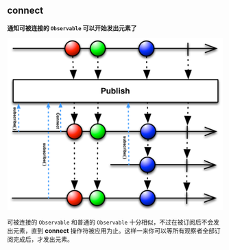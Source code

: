 ## connect

**通知可被连接的 `Observable` 可以开始发出元素了**

![](/assets/Operator/Operators/publish.png)

可被连接的 `Observable` 和普通的 `Observable` 十分相似，不过在被订阅后不会发出元素，直到 **connect** 操作符被应用为止。这样一来你可以等所有观察者全部订阅完成后，才发出元素。
